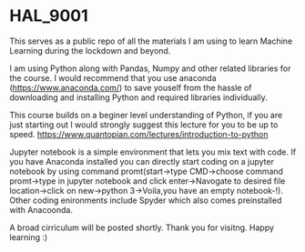 # HAL_9001
This serves as a public repo of all the materials I am using to learn Machine Learning during the lockdown and beyond.

I am using Python along with Pandas, Numpy and other related libraries for the course. 
I would recommend that you use anaconda (https://www.anaconda.com/) to save youself from the hassle of downloading and installing Python and required libraries individually.

This course builds on a beginer level understanding of Python, if you are just starting out I would strongly suggest this lecture for you  to be up to speed. https://www.quantopian.com/lectures/introduction-to-python

Jupyter notebook is a simple environment that lets you mix text with code. If you have Anaconda installed you can directly start coding on a jupyter notebook by using command promt(start->type CMD->choose command promt->type in jupyter notebook and click enter->Navogate to desired file location->click on new->python 3->Voila,you have an empty notebook-!). Other coding enironments include Spyder which also comes preinstalled with Anacoonda. 

A broad  cirriculum will be posted shortly.
Thank you for visitng. Happy learning :)
